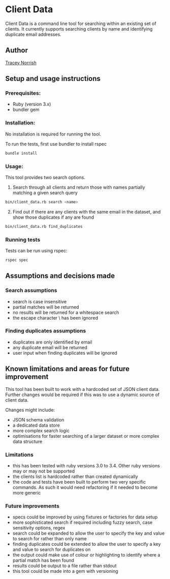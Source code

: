# Client Data

Client Data is a command line tool for searching within an existing set of clients.
It currently supports searching clients by name and identifying duplicate email addresses.

## Author
[Tracey Norrish](https://github.com/traceyn)

## Setup and usage instructions

### Prerequisites:
- Ruby (version 3.x)
- bundler gem

### Installation:

No installation is required for running the tool.

To run the tests, first use bundler to install rspec
```sh
bundle install
```

### Usage:

This tool provides two search options.

1. Search through all clients and return those with names partially matching a given search query
```sh
bin/client_data.rb search <name>
```

2. Find out if there are any clients with the same email in the dataset, and show those duplicates if any are found
```sh
bin/client_data.rb find_duplicates
```

### Running tests

Tests can be run using rspec:
```sh
rspec spec
```

## Assumptions and decisions made

### Search assumptions
- search is case insensitive
- partial matches will be returned
- no results will be returned for a whitespace search
- the escape character \ has been ignored

### Finding duplicates assumptions
- duplicates are only identified by email
- any duplicate email will be returned
- user input when finding duplicates will be ignored

## Known limitations and areas for future improvement
This tool has been built to work with a hardcoded set of JSON client data. Further changes would be required if this was to use a dynamic source of client data.

Changes might include:
- JSON schema validation
- a dedicated data store
- more complex search logic
- optimisations for faster searching of a larger dataset or more complex data structure

### Limitations
- this has been tested with ruby versions 3.0 to 3.4. Other ruby versions may or may not be supported
- the clients list is hardcoded rather than created dynamically
- the code and tests have been built to perform two very specific commands. As such it would need refactoring if it needed to become more generic

### Future improvements
- specs could be improved by using fixtures or factories for data setup
- more sophisticated search if required including fuzzy search, case sensitivity options, regex
- search could be expanded to allow the user to specify the key and value to search for rather than only name
- finding duplicates could be extended to allow the user to specify a key and value to search for duplicates on
- the output could make use of colour or highlighting to identify where a partial match has been found
- results could be output to a file rather than stdout
- this tool could be made into a gem with versioning






